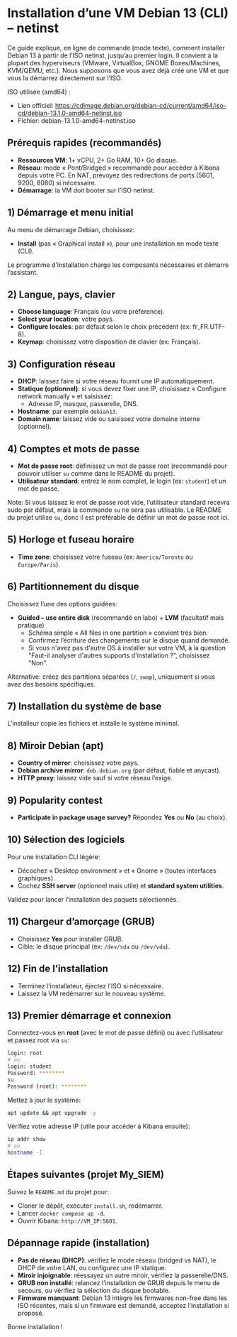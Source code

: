 # Installation d’une VM Debian 13 (CLI) – netinst

Ce guide explique, en ligne de commande (mode texte), comment installer Debian 13 à partir de l’ISO netinst, jusqu’au premier login. Il convient à la plupart des hyperviseurs (VMware, VirtualBox, GNOME Boxes/Machines, KVM/QEMU, etc.). Nous supposons que vous avez déjà créé une VM et que vous la démarrez directement sur l’ISO.

ISO utilisée (amd64) :
- Lien officiel: https://cdimage.debian.org/debian-cd/current/amd64/iso-cd/debian-13.1.0-amd64-netinst.iso
- Fichier: debian-13.1.0-amd64-netinst.iso

## Prérequis rapides (recommandés)
- **Ressources VM**: 1+ vCPU, 2+ Go RAM, 10+ Go disque.
- **Réseau**: mode « Pont/Bridged » recommandé pour accéder à Kibana depuis votre PC. En NAT, prévoyez des redirections de ports (5601, 9200, 8080) si nécessaire.
- **Démarrage**: la VM doit booter sur l’ISO netinst.

## 1) Démarrage et menu initial
Au menu de démarrage Debian, choisissez:
- **Install** (pas « Graphical install »), pour une installation en mode texte (CLI).

Le programme d’installation charge les composants nécessaires et démarre l’assistant.

## 2) Langue, pays, clavier
- **Choose language**: Français (ou votre préférence).
- **Select your location**: votre pays.
- **Configure locales**: par défaut selon le choix précédent (ex: fr_FR.UTF-8).
- **Keymap**: choisissez votre disposition de clavier (ex: Français).

## 3) Configuration réseau
- **DHCP**: laissez faire si votre réseau fournit une IP automatiquement. 
- **Statique (optionnel)**: si vous devez fixer une IP, choisissez « Configure network manually » et saisissez:
  - Adresse IP, masque, passerelle, DNS.
- **Hostname**: par exemple `debian13`.
- **Domain name**: laissez vide ou saisissez votre domaine interne (optionnel).

## 4) Comptes et mots de passe
- **Mot de passe root**: définissez un mot de passe root (recommandé pour pouvoir utiliser `su` comme dans le README du projet).
- **Utilisateur standard**: entrez le nom complet, le login (ex: `student`) et un mot de passe.

Note: Si vous laissez le mot de passe root vide, l’utilisateur standard recevra sudo par défaut, mais la commande `su` ne sera pas utilisable. Le README du projet utilise `su`, donc il est préférable de définir un mot de passe root ici.

## 5) Horloge et fuseau horaire
- **Time zone**: choisissez votre fuseau (ex: `America/Toronto` ou `Europe/Paris`).

## 6) Partitionnement du disque
Choisissez l’une des options guidées:
- **Guided – use entire disk** (recommandé en labo) + **LVM** (facultatif mais pratique) 
  - Schéma simple « All files in one partition » convient très bien.
  - Confirmez l’écriture des changements sur le disque quand demandé.
  - Si vous n'avez pas d'autre OS à installer sur votre VM, à la question "Faut-il analyser d'autres supports d'installation ?", choisissez "Non".

Alternative: créez des partitions séparées (`/`, `swap`), uniquement si vous avez des besoins spécifiques.

## 7) Installation du système de base
L’installeur copie les fichiers et installe le système minimal.

## 8) Miroir Debian (apt)
- **Country of mirror**: choisissez votre pays.
- **Debian archive mirror**: `deb.debian.org` (par défaut, fiable et anycast).
- **HTTP proxy**: laissez vide sauf si votre réseau l’exige.

## 9) Popularity contest
- **Participate in package usage survey?** Répondez **Yes** ou **No** (au choix).

## 10) Sélection des logiciels
Pour une installation CLI légère:
- Décochez « Desktop environment » et « Gnome » (toutes interfaces graphiques).
- Cochez **SSH server** (optionnel mais utile) et **standard system utilities**.

Validez pour lancer l’installation des paquets sélectionnés.

## 11) Chargeur d’amorçage (GRUB)
- Choisissez **Yes** pour installer GRUB.
- Cible: le disque principal (ex: `/dev/sda` ou `/dev/vda`).

## 12) Fin de l’installation
- Terminez l’installateur, éjectez l’ISO si nécessaire.
- Laissez la VM redémarrer sur le nouveau système.

## 13) Premier démarrage et connexion
Connectez-vous en **root** (avec le mot de passe défini) ou avec l’utilisateur et passez root via `su`:
```bash
login: root
# ou
login: student
Password: ********
su
Password (root): ********
```

Mettez à jour le système:
```bash
apt update && apt upgrade -y
```

Vérifiez votre adresse IP (utile pour accéder à Kibana ensuite):
```bash
ip addr show
# ou
hostname -I
```

## Étapes suivantes (projet My_SIEM)
Suivez le `README.md` du projet pour:
- Cloner le dépôt, exécuter `install.sh`, redémarrer.
- Lancer `docker compose up -d`.
- Ouvrir Kibana: `http://VM_IP:5601`.

## Dépannage rapide (installation)
- **Pas de réseau (DHCP)**: vérifiez le mode réseau (bridged vs NAT), le DHCP de votre LAN, ou configurez une IP statique.
- **Miroir injoignable**: réessayez un autre miroir, vérifiez la passerelle/DNS.
- **GRUB non installé**: relancez l’installation de GRUB depuis le menu de secours, ou vérifiez la sélection du disque bootable.
- **Firmware manquant**: Debian 13 intègre les firmwares non-free dans les ISO récentes, mais si un firmware est demandé, acceptez l’installation si proposé.

Bonne installation !
